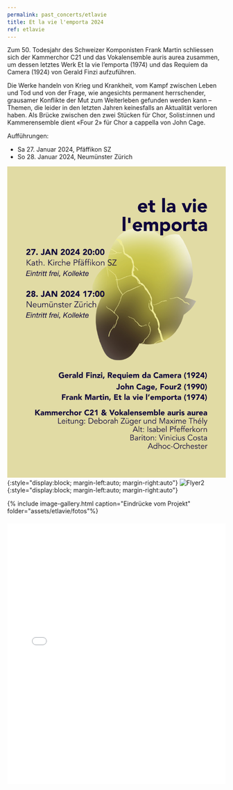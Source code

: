```yaml
---
permalink: past_concerts/etlavie
title: Et la vie l'emporta 2024
ref: etlavie
---
```



Zum 50. Todesjahr des Schweizer Komponisten Frank Martin schliessen sich der Kammerchor C21 und das Vokalensemble auris aurea zusammen, um dessen letztes Werk Et la vie l’emporta (1974) und das Requiem da Camera (1924) von Gerald Finzi aufzuführen.

Die Werke handeln von Krieg und Krankheit, vom Kampf zwischen Leben und Tod und von der Frage, wie angesichts permanent herrschender, grausamer Konflikte der Mut zum Weiterleben gefunden werden kann – Themen, die leider in den letzten Jahren keinesfalls an Aktualität verloren haben. Als Brücke zwischen den zwei Stücken für Chor, Solist:innen und Kammerensemble dient «Four 2» für Chor a cappella von John Cage.


Aufführungen:
- Sa 27. Januar 2024, Pfäffikon SZ
- So 28. Januar 2024, Neumünster Zürich

![Flyer1](/assets/etlavie/FlyerEtlavie-0.png){:style="display:block; margin-left:auto; margin-right:auto"}
![Flyer2](/assets/etlavie/FlyerEtlavie-1.png){:style="display:block; margin-left:auto; margin-right:auto"}

{% include image-gallery.html caption="Eindrücke vom Projekt" folder="assets/etlavie/fotos"%}

<iframe src="/assets/etlavie/Zeitungsartikel.pdf" width="100%" height="600px" style="border: none; display: block; margin: 20px auto;"></iframe>